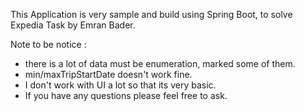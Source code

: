 This Application is very sample and build using Spring Boot, to solve Expedia Task by Emran Bader.

Note to be notice :
* there is a lot of data must be enumeration, marked some of them.
* min/maxTripStartDate doesn't work fine.
* I don't work with UI a lot so that its very basic.
* If you have any questions please feel free to ask.